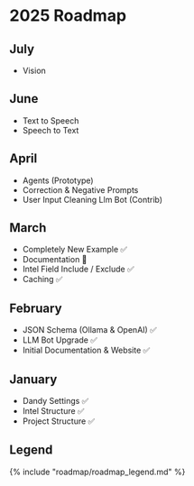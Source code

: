 # 2025 Roadmap

## July

- Vision

## June
 
- Text to Speech
- Speech to Text

## April

- Agents (Prototype)
- Correction & Negative Prompts
- User Input Cleaning Llm Bot (Contrib)

## March

- Completely New Example ✅
- Documentation 🚧
- Intel Field Include / Exclude ✅
- Caching ✅

## February

- JSON Schema (Ollama & OpenAI) ✅
- LLM Bot Upgrade ✅
- Initial Documentation & Website ✅

## January

- Dandy Settings ✅
- Intel Structure ✅
- Project Structure ✅

## Legend

{% include "roadmap/roadmap_legend.md" %}